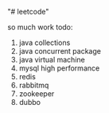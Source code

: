 "# leetcode" 



so much work todo:

1. java collections
2. java concurrent package
3. java virtual machine
4. mysql high performance
5. redis
6. rabbitmq
7. zookeeper
8. dubbo
